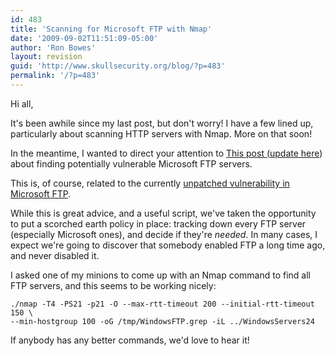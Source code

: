 ```yaml
---
id: 483
title: 'Scanning for Microsoft FTP with Nmap'
date: '2009-09-02T11:51:09-05:00'
author: 'Ron Bowes'
layout: revision
guid: 'http://www.skullsecurity.org/blog/?p=483'
permalink: '/?p=483'
---
```


Hi all,

It's been awhile since my last post, but don't worry! I have a few lined up, particularly about scanning HTTP servers with Nmap. More on that soon!

In the meantime, I wanted to direct your attention to [This post (](http://blog.rootshell.be/2009/09/01/detecting-vulnerable-iis-ftp-hosts-using-nmap/)[update here](http://blog.rootshell.be/2009/09/01/updated-iis-ftp-nmap-script/)) about finding potentially vulnerable Microsoft FTP servers.

This is, of course, related to the currently [unpatched vulnerability in Microsoft FTP](http://www.microsoft.com/technet/security/advisory/975191.mspx').

While this is great advice, and a useful script, we've taken the opportunity to put a scorched earth policy in place: tracking down every FTP server (especially Microsoft ones), and decide if they're *needed*. In many cases, I expect we're going to discover that somebody enabled FTP a long time ago, and never disabled it.

I asked one of my minions to come up with an Nmap command to find all FTP servers, and this seems to be working nicely:

```
./nmap -T4 -PS21 -p21 -O --max-rtt-timeout 200 --initial-rtt-timeout 150 \
--min-hostgroup 100 -oG /tmp/WindowsFTP.grep -iL ../WindowsServers24
```

If anybody has any better commands, we'd love to hear it!